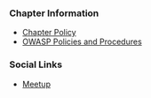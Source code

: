 ### Chapter Information 
* [Chapter Policy](https://owasp.org/www-policy/operational/chapters)
* [OWASP Policies and Procedures](https://owasp.org/www-policy/)

 ### Social Links
* [Meetup](https://www.meetup.com/owasp-brasov/)
